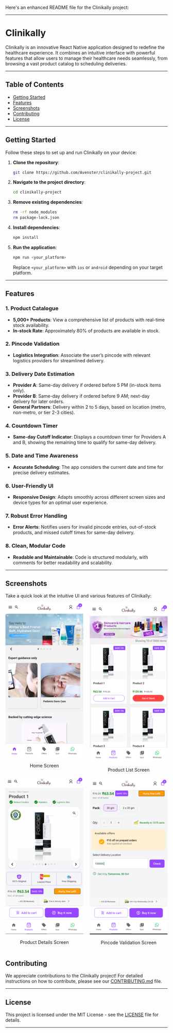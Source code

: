 Here's an enhanced README file for the Clinikally project:

---

# Clinikally

Clinikally is an innovative React Native application designed to redefine the healthcare experience. It combines an intuitive interface with powerful features that allow users to manage their healthcare needs seamlessly, from browsing a vast product catalog to scheduling deliveries.

---

## Table of Contents
- [Getting Started](#getting-started)
- [Features](#features)
- [Screenshots](#screenshots)
- [Contributing](#contributing)
- [License](#license)

---

## Getting Started

Follow these steps to set up and run Clinikally on your device:

1. **Clone the repository**:
    ```bash
    git clone https://github.com/Avenster/clinikally-project.git
    ```

2. **Navigate to the project directory**:
    ```bash
    cd clinikally-project
    ```

3. **Remove existing dependencies**:
    ```bash
    rm -rf node_modules
    rm package-lock.json
    ```

4. **Install dependencies**:
    ```bash
    npm install
    ```

5. **Run the application**:
    ```bash
    npm run <your_platform>
    ```
    Replace `<your_platform>` with `ios` or `android` depending on your target platform.

---

## Features

### 1. Product Catalogue
- **5,000+ Products**: View a comprehensive list of products with real-time stock availability.
- **In-stock Rate**: Approximately 80% of products are available in stock.

### 2. Pincode Validation
- **Logistics Integration**: Associate the user’s pincode with relevant logistics providers for streamlined delivery.

### 3. Delivery Date Estimation
- **Provider A**: Same-day delivery if ordered before 5 PM (in-stock items only).
- **Provider B**: Same-day delivery if ordered before 9 AM; next-day delivery for later orders.
- **General Partners**: Delivery within 2 to 5 days, based on location (metro, non-metro, or tier 2-3 cities).

### 4. Countdown Timer
- **Same-day Cutoff Indicator**: Displays a countdown timer for Providers A and B, showing the remaining time to qualify for same-day delivery.

### 5. Date and Time Awareness
- **Accurate Scheduling**: The app considers the current date and time for precise delivery estimates.

### 6. User-Friendly UI
- **Responsive Design**: Adapts smoothly across different screen sizes and device types for an optimal user experience.

### 7. Robust Error Handling
- **Error Alerts**: Notifies users for invalid pincode entries, out-of-stock products, and missed cutoff times for same-day delivery.

### 8. Clean, Modular Code
- **Readable and Maintainable**: Code is structured modularly, with comments for better readability and scalability.

---

## Screenshots

Take a quick look at the intuitive UI and various features of Clinikally:

<div style="display: flex; flex-wrap: wrap; gap: 20px; justify-content: center;">
  <div style="flex: 0 0 48%; max-width: 48%;">
    <img src="./ss1.png" alt="Home Screen" width="100%" height="auto">
    <p align="center">Home Screen</p>
  </div>
  <div style="flex: 0 0 48%; max-width: 48%;">
    <img src="./ss2.png" alt="Product List Screen" width="100%" height="auto">
    <p align="center">Product List Screen</p>
  </div>
</div>
<div style="display: flex; flex-wrap: wrap; gap: 20px; justify-content: center;">
  <div style="flex: 0 0 48%; max-width: 48%;">
    <img src="./ss3.png" alt="Product Details Screen" width="100%" height="auto">
    <p align="center">Product Details Screen</p>
  </div>
  <div style="flex: 0 0 48%; max-width: 48%;">
    <img src="./ss4.png" alt="Pincode Validation Screen" width="100%" height="auto">
    <p align="center">Pincode Validation Screen</p>
  </div>
</div>

## Contributing

We appreciate contributions to the Clinikally project! For detailed instructions on how to contribute, please see our [CONTRIBUTING.md](CONTRIBUTING.md) file.

---

## License

This project is licensed under the MIT License - see the [LICENSE](LICENSE) file for details.

---
